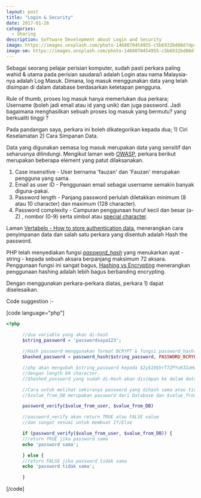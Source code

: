 ```yaml
---
layout: post
title: "Login & Security"
date: 2017-01-26
categories:
  - Sharing
description: Software Development about Login and Security
image: https://images.unsplash.com/photo-1468070454955-c5b6932bd08d?dpr=1&auto=format&fit=crop&w=1500&h=860&q=80
image-sm: https://images.unsplash.com/photo-1468070454955-c5b6932bd08d?dpr=1&auto=format&fit=crop&w=500&h=300&q=80
---
```


Sebagai seorang pelajar perisian komputer, sudah pasti perkara paling wahid & utama pada perisian saudara/i
adalah Login atau nama Malaysia-nya adalah Log Masuk. Dimana, log masuk menggunakan data yang telah disimpan
di dalam database berdasarkan ketetapan pengguna.

Rule of thumb, proses log masuk hanya memerlukan dua perkara; Username (boleh jadi email atau id yang unik) dan juga
password. Jadi bagaimana menghasilkan sebuah proses log masuk yang bermutu? yang berkualiti tinggi ?

Pada pandangan saya, perkara ini boleh dikategorikan kepada dua; 1) Ciri Keselamatan 2) Cara Simpanan Data.

Data yang digunakan semasa log masuk merupakan data yang sensitif dan seharusnya dilindungi.
Mengikut laman web [OWASP](http://www.owasp.org/index.php/Authentication_Cheat_Sheet "OWASP"), perkara berikut merupakan beberapa element yang patut dilaksanakan.

 1. Case insensitive - User bernama 'fauzan' dan 'Fauzan' merupakan pengguna yang sama.
 2. Email as user ID - Penggunaan email sebagai username semakin banyak diguna-pakai.
 3. Password length - Panjang password perlulah diletakkan minimum (8 atau 10 character) dan maximum (128 character).
 4. Password complexity - Campuran penggunaan huruf kecil dan besar (a-Z) , nombor (0-9) serta simbol atau [special character](http://www.owasp.org/index.php/Password_special_characters).

Laman [Vertabelo - How to store authentication data](http://www.vertabelo.com/blog/technical-articles/how-to-store-authentication-data-in-a-database-part-1),
menerangkan cara penyimpanan data dan salah satu perkara yang disentuh adalah Hash the password.

PHP telah menyediakan fungsi [*password_hash*](http://php.net/manual/en/function.password-hash.php) yang menukarkan ayat - string - kepada sebuah aksara berpanjang maksimum 72 aksara.
Penggunaan fungsi ini sangat bagus, [Hashing vs Encrypting](http://www.darkreading.com/safely-storing-user-passwords-hashing-vs-encrypting/a/d-id/1269374)
menerangkan penggunaan hashing adalah lebih bagus berbanding encrypting.

Dengan menggunakan perkara-perkara diatas, perkara 1) dapat diselesaikan.

Code suggestion :-


[code language="php"]
```php
<?php

      //dua variable yang akan di-hash
      $string_password = 'passwordsaya123';
      
      //Hash password menggunakan format BCRYPT & fungsi password_hash()
      $hashed_password = password_hash($string_password, PASSWORD_BCRYPT);

      //php akan mengubah $string_password kepada $2y$10$hrT7ZPYuK3IaHwKTDNJ9D.xUf6iTuha0rRUGIsYwEyNfze/l82DXK
      //dengan length 60 character.
      //$hashed_password yang sudah di-Hash akan disimpan ke dalam database.

      //Cara untuk melihat sekiranya password yang dihash sama atau tidak
      //$value_from_DB merupakan password dari Database dan $value_from_user input dari user

      password_verify($value_from_user, $value_from_DB)

      //password_verify akan return TRUE atau FALSE value
      //dan sangat sesuai untuk membuat If/Else

      if (password_verify($value_from_user, $value_from_DB)) {
      //return TRUE jika password sama
      echo 'password sama';

      } else {
      //return FALSE jika password tidak sama
      echo 'password tidak sama';

      }

```
[/code]